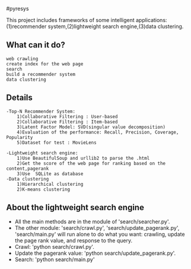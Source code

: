 #pyresys

This project includes frameworks of some intelligent applications:
(1)recommender system,(2)lightweight search engine,(3)data clustering.

What can it do?
----------------
	web crawling
	create index for the web page
	search
	build a recommender system
	data clustering
Details
--------
	-Top-N Recommender System:
		1)Collaborative Filtering : User-based
		2)Collaborative Filtering : Item-based
		3)Latent Factor Model: SVD(singular value decomposition)
		4)Evaluation of the performance: Recall, Precision, Coverage, Popularity 
		5)Dataset for test : MovieLens
		
	-Lightweight search engine:
		1)Use BeautifulSoup and urllib2 to parse the .html
		2)Get the score of the web page for ranking based on the content,pagerank
		3)Use  SQLite as database  
	-Data clustering
		1)Hierarchical clustering
		2)K-means clustering
About the lightweight search engine
-----------------------------------
- All the main methods are in the module of 'search/searcher.py'.
- The other module: 'search/crawl.py', 'search/update_pagerank.py', 'search/main.py' will run alone to do what you want: crawling, update the page rank value, and response to the query.
- Crawl: 'python search/crawl.py'.
- Update the pagerank value: 'python search/update_pagerank.py'.
- Search: 'python search/main.py'


